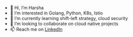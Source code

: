 - 👋 Hi, I’m Harsha
- 👀 I’m interested in Golang, Python, K8s, Istio
- 🌱 I’m currently learning shift-left strategy, cloud security
- 💞️ I’m looking to collaborate on cloud native projects 
- 📫 Reach me on [LinkedIn](https://www.linkedin.com/in/harshas)

<!---
harsha-s/harsha-s is a ✨ special ✨ repository because its `README.md` (this file) appears on your GitHub profile.
You can click the Preview link to take a look at your changes.
--->
